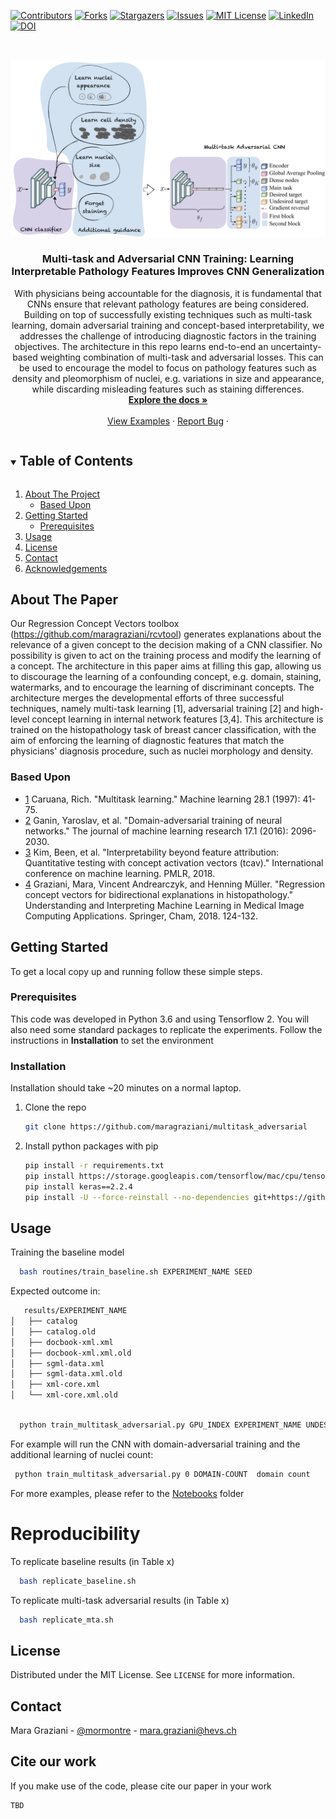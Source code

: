 
<!--
*** Thanks for checking out the Best-README-Template. If you have a suggestion
*** that would make this better, please fork the repo and create a pull request
*** or simply open an issue with the tag "enhancement".
*** Thanks again! Now go create something AMAZING! :D
***
***
***
*** To avoid retyping too much info. Do a search and replace for the following:
*** github_username, repo_name, twitter_handle, email, project_title, project_description
-->



<!-- PROJECT SHIELDS -->
<!--
*** I'm using markdown "reference style" links for readability.
*** Reference links are enclosed in brackets [ ] instead of parentheses ( ).
*** See the bottom of this document for the declaration of the reference variables
*** for contributors-url, forks-url, etc. This is an optional, concise syntax you may use.
*** https://www.markdownguide.org/basic-syntax/#reference-style-links
-->
[![Contributors][contributors-shield]][contributors-url]
[![Forks][forks-shield]][forks-url]
[![Stargazers][stars-shield]][stars-url]
[![Issues][issues-shield]][issues-url]
[![MIT License][license-shield]][license-url]
[![LinkedIn][linkedin-shield]][linkedin-url]
[![DOI](https://zenodo.org/badge/284033732.svg)](https://zenodo.org/badge/latestdoi/284033732)


<!-- PROJECT LOGO -->
<br />
<p align="center">
  <a href="https://github.com/maragraziani/MICCAI2021_replicate">
    <img src="imgs/logo.jpeg" alt="Logo" width="700">
  </a>

  <h3 align="center">Multi-task and Adversarial CNN Training: Learning Interpretable Pathology Features Improves CNN Generalization</h3>

  <p align="center">
    With physicians being accountable for the diagnosis, it is fundamental that CNNs ensure that relevant pathology features are being considered.  
Building on top of successfully existing techniques such as multi-task learning, domain adversarial training and concept-based interpretability, we addresses the challenge of introducing diagnostic factors in the training objectives.
The architecture in this repo learns end-to-end an uncertainty-based weighting combination of multi-task and adversarial losses. 
  This can be used to encourage the model to focus on pathology features such as density and pleomorphism of nuclei, e.g. variations in size and appearance, while discarding misleading features such as staining differences.
    <br />
    <a href="https://github.com/maragraziani/multitask_adversarial"><strong>Explore the docs »</strong></a>
    <br />
    <br />
    <a href="https://github.com/maragraziani/multitask_adversarial/notebooks">View Examples</a>
    ·
    <a href="https://github.com/maragraziani/multitask_adversarial/issues">Report Bug</a>
    ·
  </p>
</p>


<!-- TABLE OF CONTENTS -->
<details open="open">
  <summary><h2 style="display: inline-block">Table of Contents</h2></summary>
  <ol>
    <li>
      <a href="#about-the-project">About The Project</a>
      <ul>
        <li><a href="#built-with">Based Upon</a></li>
      </ul>
    </li>
    <li>
      <a href="#getting-started">Getting Started</a>
      <ul>
        <li><a href="#prerequisites">Prerequisites</a></li>
      </ul>
    </li>
    <li><a href="#usage">Usage</a></li>
    <li><a href="#license">License</a></li>
    <li><a href="#contact">Contact</a></li>
    <li><a href="#acknowledgements">Acknowledgements</a></li>
  </ol>
</details>



<!-- ABOUT THE PROJECT -->
## About The Paper
Our Regression Concept Vectors toolbox (https://github.com/maragraziani/rcvtool) generates explanations about the relevance of a given concept to the decision making of a CNN classifier. No possibility is given to act on the training process and modify the learning of a concept. 
The architecture in this paper aims at filling this gap, allowing us to discourage the learning of a confounding concept, e.g. domain, staining, watermarks, and to encourage the learning of discriminant concepts.
The architecture merges the developmental efforts of three successful techniques, namely multi-task learning [1], adversarial training [2] and high-level concept learning in internal network features [3,4].
This architecture is trained on the histopathology task of breast cancer classification, with the aim of enforcing the learning of diagnostic features that match the physicians' diagnosis procedure, such as nuclei morphology and density. 

### Based Upon

* [1]() Caruana, Rich. "Multitask learning." Machine learning 28.1 (1997): 41-75.
* [2]() Ganin, Yaroslav, et al. "Domain-adversarial training of neural networks." The journal of machine learning research 17.1 (2016): 2096-2030.
* [3]() Kim, Been, et al. "Interpretability beyond feature attribution: Quantitative testing with concept activation vectors (tcav)." International conference on machine learning. PMLR, 2018.
* [4]() Graziani, Mara, Vincent Andrearczyk, and Henning Müller. "Regression concept vectors for bidirectional explanations in histopathology." Understanding and Interpreting Machine Learning in Medical Image Computing Applications. Springer, Cham, 2018. 124-132.

<!-- GETTING STARTED -->
## Getting Started

To get a local copy up and running follow these simple steps.

### Prerequisites

This code was developed in Python 3.6 and using Tensorflow 2. You will also need some standard packages to replicate the experiments. Follow the instructions in **Installation** to set the environment 

### Installation
Installation should take ~20 minutes on a normal laptop.
1. Clone the repo
   ```sh
   git clone https://github.com/maragraziani/multitask_adversarial
   ```
2. Install python packages with pip 
    ```sh
    pip install -r requirements.txt
    pip install https://storage.googleapis.com/tensorflow/mac/cpu/tensorflow-1.8.0-py3-none-any.whl
    pip install keras==2.2.4
    pip install -U --force-reinstall --no-dependencies git+https://github.com/datumbox/keras@bugfix/trainable_bn 
    ```

<!-- USAGE EXAMPLES -->
## Usage

Training the baseline model
 ```sh
   bash routines/train_baseline.sh EXPERIMENT_NAME SEED
   ```
Expected outcome in: 
 ```sh
    results/EXPERIMENT_NAME
│   ├── catalog
│   ├── catalog.old
│   ├── docbook-xml.xml
│   ├── docbook-xml.xml.old
│   ├── sgml-data.xml
│   ├── sgml-data.xml.old
│   ├── xml-core.xml
│   └── xml-core.xml.old
         
   ```

 ```sh
   python train_multitask_adversarial.py GPU_INDEX EXPERIMENT_NAME UNDESIRED_TARGET DESIRED_TARGETS
   ```
 For example will run the CNN with domain-adversarial training and the additional learning of nuclei count:
 
  ```sh
   python train_multitask_adversarial.py 0 DOMAIN-COUNT  domain count
   ```

For more examples, please refer to the [Notebooks](https://github.com/maragraziani/multitask_adversarial/tree/main/notebooks) folder

# Reproducibility

To replicate baseline results (in Table x)
 ```sh
   bash replicate_baseline.sh
   ```
To replicate multi-task adversarial results (in Table x)
 ```sh
   bash replicate_mta.sh
   ```  


<!-- LICENSE -->
## License

Distributed under the MIT License. See `LICENSE` for more information.

<!-- CONTACT -->
## Contact

Mara Graziani - [@mormontre](https://twitter.com/mormontre) - mara.graziani@hevs.ch

<!-- ACKNOWLEDGEMENTS -->
## Cite our work

If you make use of the code, please cite our paper in your work

```
TBD
```



<!-- MARKDOWN LINKS & IMAGES -->
<!-- https://www.markdownguide.org/basic-syntax/#reference-style-links -->
[contributors-shield]: https://img.shields.io/github/contributors/maragraziani/multitask_adversarial.svg?style=for-the-badge
[contributors-url]: https://github.com/maragraziani/multitask_adversarial/graphs/contributors
[forks-shield]: https://img.shields.io/github/forks/maragraziani/multitask_adversarial.svg?style=for-the-badge
[forks-url]: https://github.com/maragraziani/multitask_adversarial/network/members
[stars-shield]: https://img.shields.io/github/stars/maragraziani/multitask_adversarial.svg?style=for-the-badge
[stars-url]: https://github.com/maragraziani/multitask_adversarial/stargazers
[issues-shield]: https://img.shields.io/github/issues/maragraziani/MICCAI2021_replicate.svg?style=for-the-badge
[issues-url]: https://github.com/maragraziani/multitask_adversarial/issues
[license-shield]: https://img.shields.io/github/license/maragraziani/MICCAI2021_replicate.svg?style=for-the-badge
[license-url]: https://github.com/maragraziani/multitask_adversarial/blob/master/LICENSE.txt
[linkedin-shield]: https://img.shields.io/badge/-LinkedIn-black.svg?style=for-the-badge&logo=linkedin&colorB=555
[linkedin-url]: https://linkedin.com/in/mara-graziani-878980105/




